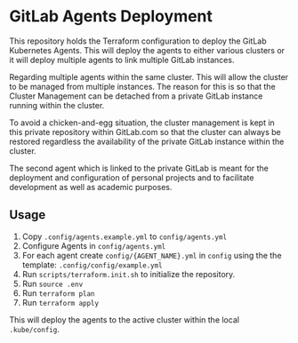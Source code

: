 # GitLab Agents Deployment

This repository holds the Terraform configuration to deploy the GitLab Kubernetes Agents. This will deploy the agents to either various clusters or it will deploy multiple agents to link multiple GitLab instances.

Regarding multiple agents within the same cluster. This will allow the cluster to be managed from multiple instances. The reason for this is so that the Cluster Management can be detached from a private GitLab instance running within the cluster.

To avoid a chicken-and-egg situation, the cluster management is kept in this private repository within GitLab.com so that the cluster can always be restored regardless the availability of the private GitLab instance within the cluster.

The second agent which is linked to the private GitLab is meant for the deployment and configuration of personal projects and to facilitate development as well as academic purposes.

## Usage

1. Copy `.config/agents.example.yml` to `config/agents.yml`
2. Configure Agents in `config/agents.yml`
3. For each agent create `config/{AGENT_NAME}.yml` in `config` using the the template: `.config/config/example.yml`
4. Run `scripts/terraform.init.sh` to initialize the repository.
5. Run `source .env`
6. Run `terraform plan`
7. Run `terraform apply`

This will deploy the agents to the active cluster within the local `.kube/config`.
